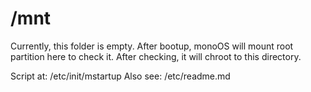 # /mnt
Currently, this folder is empty.
After bootup, monoOS will mount root partition here to check it.
After checking, it will chroot to this directory.

Script at: /etc/init/mstartup
Also see: /etc/readme.md